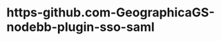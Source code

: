 https-github.com-GeographicaGS-nodebb-plugin-sso-saml
=====================================================
